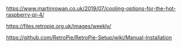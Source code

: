 https://www.martinrowan.co.uk/2019/07/cooling-options-for-the-hot-raspberry-pi-4/

https://files.retropie.org.uk/images/weekly/

https://github.com/RetroPie/RetroPie-Setup/wiki/Manual-Installation
